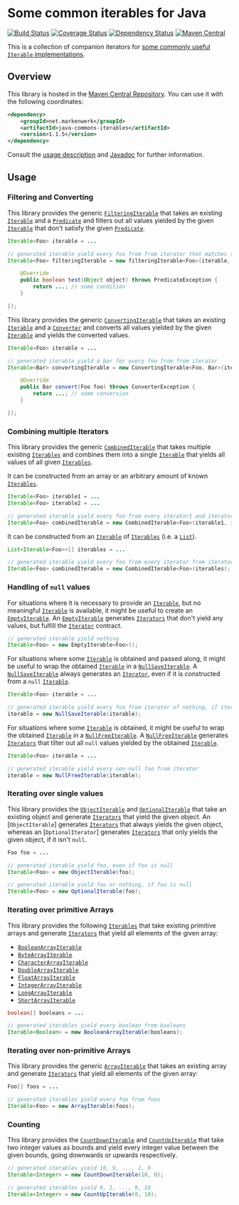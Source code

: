 # Some common iterables for Java

[![Build Status](https://travis-ci.org/markenwerk/java-commons-iterables.svg?branch=master)](https://travis-ci.org/markenwerk/java-commons-iterables)
[![Coverage Status](https://coveralls.io/repos/markenwerk/java-commons-iterables/badge.svg?branch=master&service=github)](https://coveralls.io/github/markenwerk/java-commons-iterables?branch=master)
[![Dependency Status](https://www.versioneye.com/user/projects/564f37bbff016c0033000471/badge.svg)](https://www.versioneye.com/user/projects/564f37bbff016c0033000471)
[![Maven Central](https://maven-badges.herokuapp.com/maven-central/net.markenwerk/commons-iterables/badge.svg)](https://maven-badges.herokuapp.com/maven-central/net.markenwerk/commons-iterables)

This is a collection of companion iterators for [some commonly useful `Iterable` implementations](https://github.com/markenwerk/java-commons-iterators).

## Overview

This library is hosted in the [Maven Central Repository](http://search.maven.org/#artifactdetails|net.markenwerk|java-commons-iterables|1.1.5|jar). You can use it with the following coordinates:

```xml
<dependency>
	<groupId>net.markenwerk</groupId>
	<artifactId>java-commons-iterables</artifactId>
	<version>1.1.5</version>
</dependency>
```

Consult the [usage description](#usage) and [Javadoc](http://markenwerk.github.io/java-commons-iterables/javadoc/1.1.5/index.html) for further information.

## Usage

### Filtering and Converting

This library provides the generic [`FilteringIterable`][FilteringIterable] that takes an existing [`Iterable`][Iterable] and a [`Predicate`][Predicate] and filters out all values yielded by the given [`Iterable`][Iterable] that don't satisfy the given [`Predicate`][Predicate].

```java
Iterable<Foo> iterable = ...

// generated iterable yield every foo from from iterator that matches the condition
Iterable<Foo> filteringIterable = new filteringIterable<Foo>(iterable, new Predicate<Foo>(){

	@Override
	public boolean test(Object object) throws PredicateException {
		return ...; // some condition
	}

});
```

This library provides the generic [`ConvertingIterable`][ConvertingIterable] that takes an existing [`Iterable`][Iterable] and a [`Converter`][Converter] and converts all values yielded by the given [`Iterable`][Iterable] and yields the converted values. 

```java
Iterable<Foo> iterable = ...

// generated iterable yield a bar for every foo from from iterator
Iterable<Bar> convertingIterable = new ConvertingIterable<Foo, Bar>(iterable, new Converter<Foo, Bar>(){

	@Override
	public Bar convert(Foo foo) throws ConverterException {
		return ...; // some conversion
	}

});
```

### Combining multiple Iterators

This library provides the generic [`CombinedIterable`][CombinedIterable] that takes multiple existing [`Iterables`][Iterable] and combines them into a single [`Iterable`][Iterable] that yields all values of all given [`Iterables`][Iterable].

It can be constructed from an array or an arbitrary amount of known [`Iterables`][Iterable].

```java
Iterable<Foo> iterable1 = ...
Iterable<Foo> iterable2 = ...

// generated iterable yield every foo from every iterator1 and iterator2
Iterable<Foo> combinedIterable = new CombinedIterable<Foo>(iterable1, iterable2);
```

It can be constructed from an [`Iterable`][Iterable] of [`Iterables`][Iterable] (i.e. a [`List`][List]).

```java
List<Iterable<Foo>>[] iterables = ...

// generated iterable yield every foo from every iterator from iterators
Iterable<Foo> combinedIterable = new CombinedIterable<Foo>(iterables);
```

### Handling of `null` values

For situations where it is necessary to provide an [`Iterable`][Iterable], but no meaningful [`Iterable`][Iterable] is available, it might be useful to create an [`EmptyIterable`][EmptyIterable]. An [`EmptyIterable`][EmptyIterable] generates [`Iterators`][Iterator] that don't yield any values, but fulfill the [`Iterator`][Iterator] contract.

```java
// generated iterable yield nothing
Iterable<Foo> = new EmptyIterable<Foo>();
```

For situations where some [`Iterable`][Iterable] is obtained and passed along, it might be useful to wrap the obtained [`Iterable`][Iterable] in a [`NullSaveIterable`][NullSaveIterable]. A [`NullSaveIterable`][NullSaveIterable] always generates an [`Iterator`][Iterator], even if it is constructed from a `null` [`Iterable`][Iterable].

```java
Iterable<Foo> iterable = ...

// generated iterable yield every foo from iterator of nothing, if iterator is null
iterable = new NullSaveIterable(iterable);
```

For situations where some [`Iterable`][Iterable] is obtained, it might be useful to wrap the obtained [`Iterable`][Iterable] in a [`NullFreeIterable`][NullFreeIterable]. A [`NullFreeIterable`][NullFreeIterable] generates [`Iterators`][Iterator] that tilter out all `null` values yielded by the obtained [`Iterable`][Iterable].

```java
Iterable<Foo> iterable = ...

// generated iterable yield every non-null foo from iterator
iterable = new NullFreeIterable(iterable);
```

### Iterating over single values

This library provides the [`ObjectIterable`][ObjectIterable] and [`OptionalIterable`][OptionalIterable] that take an existing object and generate [`Iterators`][Iterator] that yield the given object. An [`ObjectIterable`] generates [`Iterators`][Iterator] that always yields the given object, whereas an [`OptionalIterator`] generates [`Iterators`][Iterator] that only yields the given object, if it isn't `null`. 

```java
Foo foo = ...

// generated iterable yield foo, even if foo is null
Iterable<Foo> = new ObjectIterable(foo); 

// generated iterable yield foo or nothing, if foo is null
Iterable<Foo> = new OptionalIterable(foo); 
```

### Iterating over primitive Arrays

This library provides the following [`Iterables`][Iterable] that take existing primitive arrays and generate [`Iterators`][Iterator] that yield all elements of the given array:

- [`BooleanArrayIterable`][BooleanArrayIterable]
- [`ByteArrayIterable`][ByteArrayIterable]
- [`CharacterArrayIterable`][CharacterArrayIterable]
- [`DoubleArrayIterable`][DoubleArrayIterable]
- [`FloatArrayIterable`][FloatArrayIterable]
- [`IntegerArrayIterable`][IntegerArrayIterable]
- [`LongArrayIterable`][LongArrayIterable]
- [`ShortArrayIterable`][ShortArrayIterable]

```java
boolean[] booleans = ...

// generated iterables yield every boolean from booleans
Iterable<Boolean> = new BooleanArrayIterable(booleans);
```

### Iterating over non-primitive Arrays

This library provides the generic [`ArrayIterable`][ArrayIterable] that takes an existing array and generate [`Iterators`][Iterator] that yield all elements of the given array:

```java
Foo[] foos = ...

// generated iterables yield every foo from foos
Iterable<Foo> = new ArrayIterable(foos);
```

### Counting

This library provides the [`CountDownIterable`][CountDownIterable] and [`CountUpIterable`][CountUpIterable] that take two integer values as bounds and yield every integer value between the given bounds, going downwards or upwards respectively.

```java
// generated iterables yield 10, 9, ..., 1, 0
Iterable<Integer> = new CountDownIterable(10, 0);

// generated iterables yield 0, 1, ..., 9, 10
Iterable<Integer> = new CountUpIterable(0, 10); 
```

[ArrayIterable]: http://static.javadoc.io/net.markenwerk/commons-iterables/1.1.5/index.html?net/markenwerk/commons/iterables/ArrayIterable.html
[BooleanArrayIterable]: http://static.javadoc.io/net.markenwerk/commons-iterables/1.1.5/index.html?net/markenwerk/commons/iterables/BooleanArrayIterable.html
[ByteArrayIterable]: http://static.javadoc.io/net.markenwerk/commons-iterables/1.1.5/index.html?net/markenwerk/commons/iterables/ByteArrayIterable.html
[CharacterArrayIterable]: http://static.javadoc.io/net.markenwerk/commons-iterables/1.1.5/index.html?net/markenwerk/commons/iterables/CharacterArrayIterable.html
[CombinedIterable]: http://static.javadoc.io/net.markenwerk/commons-iterables/1.1.5/index.html?net/markenwerk/commons/iterables/CombinedIterable.html
[ConvertingIterable]: http://static.javadoc.io/net.markenwerk/commons-iterables/1.1.5/index.html?net/markenwerk/commons/iterables/ConvertingIterable.html
[CountDownIterable]: http://static.javadoc.io/net.markenwerk/commons-iterables/1.1.5/index.html?net/markenwerk/commons/iterables/CountDownIterable.html
[CountUpIterable]: http://static.javadoc.io/net.markenwerk/commons-iterables/1.1.5/index.html?net/markenwerk/commons/iterables/CountUpIterable.html
[DoubleArrayIterable]: http://static.javadoc.io/net.markenwerk/commons-iterables/1.1.5/index.html?net/markenwerk/commons/iterables/DoubleArrayIterable.html
[EmptyIterable]: http://static.javadoc.io/net.markenwerk/commons-iterables/1.1.5/index.html?net/markenwerk/commons/iterables/EmptyIterable.html
[FilteringIterable]: http://static.javadoc.io/net.markenwerk/commons-iterables/1.1.5/index.html?net/markenwerk/commons/iterables/FilteringIterable.html
[FloatArrayIterable]: http://static.javadoc.io/net.markenwerk/commons-iterables/1.1.5/index.html?net/markenwerk/commons/iterables/FloatArrayIterable.html
[IntegerArrayIterable]: http://static.javadoc.io/net.markenwerk/commons-iterables/1.1.5/index.html?net/markenwerk/commons/iterables/IntegerArrayIterable.html
[LongArrayIterable]: http://static.javadoc.io/net.markenwerk/commons-iterables/1.1.5/index.html?net/markenwerk/commons/iterables/LongArrayIterable.html
[NullFreeIterable]: http://static.javadoc.io/net.markenwerk/commons-iterables/1.1.5/index.html?net/markenwerk/commons/iterables/NullFreeIterable.html
[NullSaveIterable]: http://static.javadoc.io/net.markenwerk/commons-iterables/1.1.5/index.html?net/markenwerk/commons/iterables/NullSaveIterable.html
[ObjectIterable]: http://static.javadoc.io/net.markenwerk/commons-iterables/1.1.5/index.html?net/markenwerk/commons/iterables/ObjectIterable.html
[OptionalIterable]: http://static.javadoc.io/net.markenwerk/commons-iterables/1.1.5/index.html?net/markenwerk/commons/iterables/OptionalIterable.html
[ShortArrayIterable]: http://static.javadoc.io/net.markenwerk/commons-iterables/1.1.5/index.html?net/markenwerk/commons/iterables/ShortArrayIterable.html

[Converter]: http://static.javadoc.io/net.markenwerk/commons-interfaces/2.0.0/index.html?net/markenwerk/commons/interfaces/Converter.html
[Predicate]: http://static.javadoc.io/net.markenwerk/commons-interfaces/2.0.0/index.html?net/markenwerk/commons/interfaces/Predicate.html

[Iterable]: http://docs.oracle.com/javase/6/docs/api/index.html?java/lang/Iterable.html
[Iterator]: http://docs.oracle.com/javase/6/docs/api/index.html?java/util/Iterator.html
[List]: http://docs.oracle.com/javase/6/docs/api/index.html?java/util/List.html
